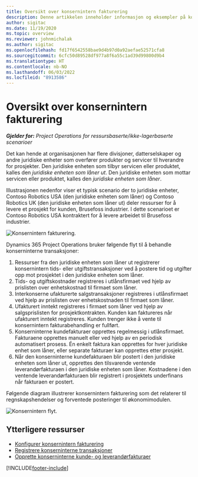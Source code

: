 ```yaml
---
title: Oversikt over konsernintern fakturering
description: Denne artikkelen inneholder informasjon og eksempler på konsernintern fakturering for prosjekter.
author: sigitac
ms.date: 11/19/2020
ms.topic: overview
ms.reviewer: johnmichalak
ms.author: sigitac
ms.openlocfilehash: fd17f6542558bae9d4b97d0a92aefae52571cfa8
ms.sourcegitcommit: 6cfc50d89528df977a8f6a55c1ad39d99800d9b4
ms.translationtype: HT
ms.contentlocale: nb-NO
ms.lasthandoff: 06/03/2022
ms.locfileid: "8913586"
---
```

# <a name="intercompany-invoicing-overview"></a>Oversikt over konsernintern fakturering

_**Gjelder for:** Project Operations for ressursbaserte/ikke-lagerbaserte scenarioer_

Det kan hende at organisasjonen har flere divisjoner, datterselskaper og andre juridiske enheter som overfører produkter og servicer til hverandre for prosjekter. Den juridiske enheten som tilbyr servicen eller produktet, kalles den *juridiske enheten som låner ut*. Den juridiske enheten som mottar servicen eller produktet, kalles den *juridiske enheten som låner*.

Illustrasjonen nedenfor viser et typisk scenario der to juridiske enheter, Contoso Robotics USA (den juridiske enheten som låner) og Contoso Robotics UK (den juridiske enheten som låner ut) deler ressurser for å levere et prosjekt for kunden, Brusefoss industrier. I dette scenarioet er Contoso Robotics USA kontraktert for å levere arbeidet til Brusefoss industrier.

![Konsernintern fakturering.](./media/IntercompanyScenario.png) 

Dynamics 365 Project Operations bruker følgende flyt til å behandle konserninterne transaksjoner:

1. Ressurser fra den juridiske enheten som låner ut registrerer konsernintern tids- eller utgiftstransaksjoner ved å postere tid og utgifter opp mot prosjektet i den juridiske enheten som låner.
2. Tids- og utgiftskostnader registreres i utlånsfirmaet ved hjelp av prislisten over enhetskostnad til firmaet som låner.
3. Interkonserne ufakturerte salgstransaksjoner registreres i utlånsfirmaet ved hjelp av prislisten over enhetskostnaden til firmaet som låner.
4. Ufakturert inntekt registreres i firmaet som låner ved hjelp av salgsprislisten for prosjektkontrakten. Kunden kan faktureres når ufakturert inntekt registreres. Kunden trenger ikke å vente til konsernintern fakturabehandling er fullført.
5. Konserninterne kundefakturaer opprettes regelmessig i utlånsfirmaet. Fakturaene opprettes manuelt eller ved hjelp av en periodisk automatisert prosess. Én enkelt faktura kan opprettes for hver juridiske enhet som låner, eller separate fakturaer kan opprettes etter prosjekt.
6. Når den konserninterne kundefakturaen blir postert i den juridiske enheten som låner ut, opprettes den tilsvarende ventende leverandørfakturaen i den juridiske enheten som låner. Kostnadene i den ventende leverandørfakturaen blir registrert i prosjektets underfinans når fakturaen er postert.

Følgende diagram illustrerer konsernintern fakturering som det relaterer til regnskapshendelser og forventede posteringer til økonomimodulen.

![Konsernintern flyt.](./media/IntercompanyFlow.png)

## <a name="additional-resources"></a>Ytterligere ressurser

- [Konfigurer konsernintern fakturering](configure-intercompany-invoicing.md)
- [Registrere konserninterne transaksjoner](create-intercompany-transactions.md)
- [Opprette konserninterne kunde- og leverandørfakturaer](create-intercompany-customer-vendor-invoices.md)


[!INCLUDE[footer-include](../includes/footer-banner.md)]